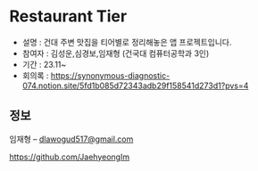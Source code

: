 # Restaurant Tier


* 설명 : 건대 주변 맛집을 티어별로 정리해놓은 앱 프로젝트입니다. 
* 참여자 : 김성운,심경보,임재형 (건국대 컴퓨터공학과 3인)
* 기간 : 23.11~
* 회의록 : https://synonymous-diagnostic-074.notion.site/5fd1b085d72343adb29f158541d273d1?pvs=4
  


## 정보

임재형 – dlawogud517@gmail.com

https://github.com/JaehyeongIm


